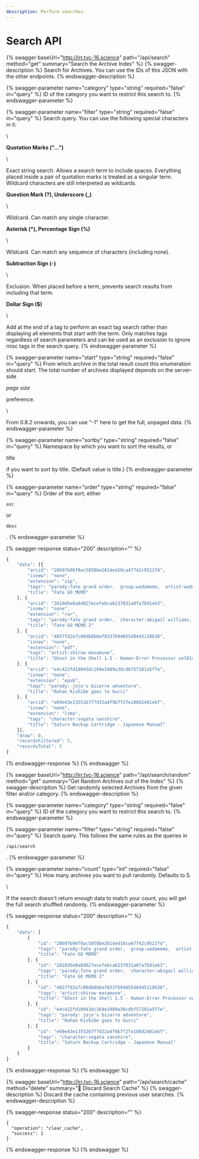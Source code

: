 ```yaml
---
description: Perform searches.
---
```


# Search API

{% swagger baseUrl="http://lrr.tvc-16.science" path="/api/search" method="get" summary="Search the Archive Index" %}
{% swagger-description %}
Search for Archives. You can use the IDs of this JSON with the other endpoints.
{% endswagger-description %}

{% swagger-parameter name="category" type="string" required="false" in="query" %}
ID of the category you want to restrict this search to.
{% endswagger-parameter %}

{% swagger-parameter name="filter" type="string" required="false" in="query" %}
Search query. You can use the following special characters in it:

\




**Quotation Marks ("...")**

\


Exact string search. Allows a search term to include spaces. Everything placed inside a pair of quotation marks is treated as a singular term. Wildcard characters are still interpreted as wildcards.

**Question Mark (?), Underscore (_)**

\


Wildcard. Can match any single character.

**Asterisk (*), Percentage Sign (%)**

\


Wildcard. Can match any sequence of characters (including none).

**Subtraction Sign (-)**

\


Exclusion. When placed before a term, prevents search results from including that term.

**Dollar Sign ($)**

\


Add at the end of a tag to perform an exact tag search rather than displaying all elements that start with the term. Only matches tags regardless of search parameters and can be used as an exclusion to ignore misc tags in the search query.
{% endswagger-parameter %}

{% swagger-parameter name="start" type="string" required="false" in="query" %}
From which archive in the total result count this enumeration should start. The total number of archives displayed depends on the server-side 

_page size_

 preference.

\


From 0.8.2 onwards, you can use "-1" here to get the full, unpaged data.
{% endswagger-parameter %}

{% swagger-parameter name="sortby" type="string" required="false" in="query" %}
Namespace by which you want to sort the results, or 

_title_

 if you want to sort by title. (Default value is title.)
{% endswagger-parameter %}

{% swagger-parameter name="order" type="string" required="false" in="query" %}
Order of the sort, either 

`asc`

 or 

`desc`

.
{% endswagger-parameter %}

{% swagger-response status="200" description="" %}
```javascript
{
    "data": [{
        "arcid": "28697b96f0ac5858be2614ed10ca47742c9522fd",
        "isnew": "none",
        "extension": "zip",
        "tags": "parody:fate grand order,  group:wadamemo,  artist:wada rco,  artbook,  full color",
        "title": "Fate GO MEMO"
    }, {
        "arcid": "2810d5e0a8d027ecefebca6237031a0fa7b91eb3",
        "isnew": "none",
        "extension": "rar",
        "tags": "parody:fate grand order,  character:abigail williams,  character:artoria pendragon alter,  character:asterios,  character:ereshkigal,  character:gilgamesh,  character:hans christian andersen,  character:hassan of serenity,  character:hector,  character:helena blavatsky,  character:irisviel von einzbern,  character:jeanne alter,  character:jeanne darc,  character:kiara sessyoin,  character:kiyohime,  character:lancer,  character:martha,  character:minamoto no raikou,  character:mochizuki chiyome,  character:mordred pendragon,  character:nitocris,  character:oda nobunaga,  character:osakabehime,  character:penthesilea,  character:queen of sheba,  character:rin tosaka,  character:saber,  character:sakata kintoki,  character:scheherazade,  character:sherlock holmes,  character:suzuka gozen,  character:tamamo no mae,  character:ushiwakamaru,  character:waver velvet,  character:xuanzang,  character:zhuge liang,  group:wadamemo,  artist:wada rco,  artbook,  full color",
        "title": "Fate GO MEMO 2"
    }, {
        "arcid": "4857fd2e7c00db8b0af0337b94055d8445118630",
        "isnew": "none",
        "extension": "pdf",
        "tags": "artist:shirow masamune",
        "title": "Ghost in the Shell 1.5 - Human-Error Processor vol01ch01"
    }, {
        "arcid": "e4c422fd10943dc169e3489a38cdbf57101a5f7e",
        "isnew": "none",
        "extension": "epub",
        "tags": "parody: jojo's bizarre adventure",
        "title": "Rohan Kishibe goes to Gucci"
    }, {
        "arcid": "e69e43e1355267f7d32a4f9b7f2fe108d2401ebf",
        "isnew": "none",
        "extension": "lzma",
        "tags": "character:segata sanshiro",
        "title": "Saturn Backup Cartridge - Japanese Manual"
    }],
    "draw": 0,
    "recordsFiltered": 5,
    "recordsTotal": 5
}
```
{% endswagger-response %}
{% endswagger %}

{% swagger baseUrl="http://lrr.tvc-16.science" path="/api/search/random" method="get" summary="Get Random Archives out of the Index" %}
{% swagger-description %}
Get randomly selected Archives from the given filter and/or category.
{% endswagger-description %}

{% swagger-parameter name="category" type="string" required="false" in="query" %}
ID of the category you want to restrict this search to.
{% endswagger-parameter %}

{% swagger-parameter name="filter" type="string" required="false" in="query" %}
Search query. This follows the same rules as the queries in 

`/api/search`

.
{% endswagger-parameter %}

{% swagger-parameter name="count" type="int" required="false" in="query" %}
How many archives you want to pull randomly. Defaults to 5.

\


If the search doesn't return enough data to match your count, you will get the full search shuffled randomly.
{% endswagger-parameter %}

{% swagger-response status="200" description="" %}
```javascript
{
    "data": [
        {
            "id": "28697b96f0ac5858be2614ed10ca47742c9522fd",
            "tags": "parody:fate grand order,  group:wadamemo,  artist:wada rco,  artbook,  full color",
            "title": "Fate GO MEMO"
        }, {
            "id": "2810d5e0a8d027ecefebca6237031a0fa7b91eb3",
            "tags": "parody:fate grand order,  character:abigail williams,  character:artoria pendragon alter,  character:asterios,  character:ereshkigal,  character:gilgamesh,  character:hans christian andersen,  character:hassan of serenity,  character:hector,  character:helena blavatsky,  character:irisviel von einzbern,  character:jeanne alter,  character:jeanne darc,  character:kiara sessyoin,  character:kiyohime,  character:lancer,  character:martha,  character:minamoto no raikou,  character:mochizuki chiyome,  character:mordred pendragon,  character:nitocris,  character:oda nobunaga,  character:osakabehime,  character:penthesilea,  character:queen of sheba,  character:rin tosaka,  character:saber,  character:sakata kintoki,  character:scheherazade,  character:sherlock holmes,  character:suzuka gozen,  character:tamamo no mae,  character:ushiwakamaru,  character:waver velvet,  character:xuanzang,  character:zhuge liang,  group:wadamemo,  artist:wada rco,  artbook,  full color",
            "title": "Fate GO MEMO 2"
        }, {
            "id": "4857fd2e7c00db8b0af0337b94055d8445118630",
            "tags": "artist:shirow masamune",
            "title": "Ghost in the Shell 1.5 - Human-Error Processor vol01ch01"
        }, {
            "id": "e4c422fd10943dc169e3489a38cdbf57101a5f7e",
            "tags": "parody: jojo's bizarre adventure",
            "title": "Rohan Kishibe goes to Gucci"
        }, {
            "id": "e69e43e1355267f7d32a4f9b7f2fe108d2401ebf",
            "tags": "character:segata sanshiro",
            "title": "Saturn Backup Cartridge - Japanese Manual"
        }
    ]
}
```
{% endswagger-response %}
{% endswagger %}

{% swagger baseUrl="http://lrr.tvc-16.science" path="/api/search/cache" method="delete" summary="🔑 Discard Search Cache" %}
{% swagger-description %}
Discard the cache containing previous user searches.
{% endswagger-description %}

{% swagger-response status="200" description="" %}
```
{
  "operation": "clear_cache",
  "success": 1
}
```
{% endswagger-response %}
{% endswagger %}
